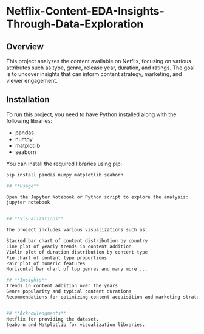 # Netflix-Content-EDA-Insights-Through-Data-Exploration

## Overview
This project analyzes the content available on Netflix, focusing on various attributes such as type, genre, release year, duration, and ratings. The goal is to uncover insights that can inform content strategy, marketing, and viewer engagement.


## Installation
To run this project, you need to have Python installed along with the following libraries:
- pandas
- numpy
- matplotlib
- seaborn

You can install the required libraries using pip:

```bash
pip install pandas numpy matplotlib seaborn

## **Usage**

Open the Jupyter Notebook or Python script to explore the analysis:
jupyter notebook


## **Visualizations**

The project includes various visualizations such as:

Stacked bar chart of content distribution by country
Line plot of yearly trends in content addition
Violin plot of duration distribution by content type
Pie chart of content type proportions
Pair plot of numeric features
Horizontal bar chart of top genres and many more....

## **Insights**
Trends in content addition over the years
Genre popularity and typical content durations
Recommendations for optimizing content acquisition and marketing strategies


## **Acknowledgments**
Netflix for providing the dataset.
Seaborn and Matplotlib for visualization libraries.

